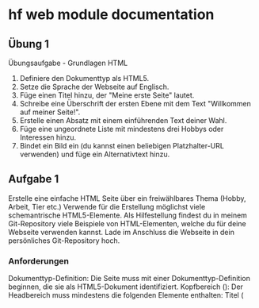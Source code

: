 # hf web module documentation

## Übung 1
Übungsaufgabe - Grundlagen HTML

1. Definiere den Dokumenttyp als HTML5.
2. Setze die Sprache der Webseite auf Englisch.
3. Füge einen Titel hinzu, der "Meine erste Seite" lautet.
4. Schreibe eine Überschrift der ersten Ebene mit dem Text "Willkommen auf meiner Seite!".
5. Erstelle einen Absatz mit einem einführenden Text deiner Wahl.
6. Füge eine ungeordnete Liste mit mindestens drei Hobbys oder Interessen hinzu.
7. Bindet ein Bild ein (du kannst einen beliebigen Platzhalter-URL verwenden) und füge ein Alternativtext hinzu.


## Aufgabe 1
Erstelle eine einfache HTML Seite über ein freiwählbares Thema (Hobby, Arbeit, Tier etc.)  Verwende für die Erstellung möglichst viele schemantrische HTML5-Elemente. Als Hilfestellung findest du in meinem Git-Repository viele Beispiele von HTML-Elementen, welche du für deine Webseite verwenden kannst. Lade im Anschluss die Webseite in dein persönliches Git-Repository hoch.

### Anforderungen

Dokumenttyp-Definition: Die Seite muss mit einer Dokumenttyp-Definition beginnen, die sie als HTML5-Dokument identifiziert.
Kopfbereich (<head>): Der Headbereich muss mindestens die folgenden Elemente enthalten:
Titel (<title>): Lege einen passenden Titel für die Seite fest.
Meta-Charset: Definiere das Zeichensetzung als UTF-8.
Körperbereich (<body>): Der Bodybereich der Seite muss mindestens die folgenden Elemente enthalten:
Semantische HTML5-Elemente: Verwende Strukturelemente wie <header>, <main>, <article>, <aside>, <footer> usw., um die Seite klar zu strukturieren.
Überschrift (<h1>): Erstelle eine Hauptüberschrift für die Seite.
Absatz (<p>): Schreibe mindestens einen Absatz, der die Seite beschreibt.
Bild (<img>): Füge mindestens ein Bild ein (Du kannst auch einen Link zu einem Online-Bild verwenden).
Liste (<ul> oder <ol>): Erstelle eine ungeordnete oder geordnete Liste mit mindestens drei Punkten.
Link (<a>): Füge mindestens einen Hyperlink zu einer beliebigen Webseite hinzu.

### Auftrag Advanced - Seite zusätzlich mit CSS stylen

Lies dich in das Thema CSS ein und gib deiner Webseite einen eigenen modernen Style. Du kannst selbst entscheiden, ob du Inline oder external CSS (oder sogar ein Framework) verwendest. Dabei soll die Verwendung der semantischen HTML5-Elemente in der Gestaltung erkennbar bleiben und zur klaren, nutzerfreundlichen Darstellung beitragen.